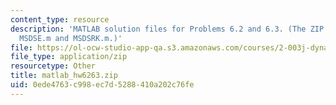 ```yaml
---
content_type: resource
description: 'MATLAB solution files for Problems 6.2 and 6.3. (The ZIP file contains:
  MSDSE.m and MSDSRK.m.)'
file: https://ol-ocw-studio-app-qa.s3.amazonaws.com/courses/2-003j-dynamics-and-control-i-fall-2007/0ede4763c998ec7d5288410a202c76fe_matlab_hw6263.zip
file_type: application/zip
resourcetype: Other
title: matlab_hw6263.zip
uid: 0ede4763-c998-ec7d-5288-410a202c76fe
---
```

